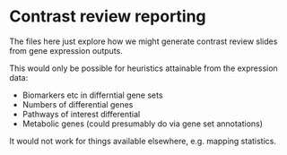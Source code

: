 # Contrast review reporting

The files here just explore how we might generate contrast review slides from gene expression outputs.

This would only be possible for heuristics attainable from the expression data:

 - Biomarkers etc in differntial gene sets
 - Numbers of differential genes
 - Pathways of interest differential
 - Metabolic genes (could presumably do via gene set annotations)


It would not work for things available elsewhere, e.g. mapping statistics. 



